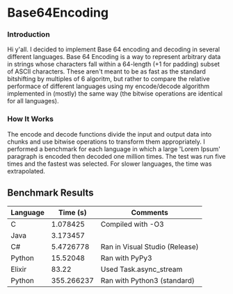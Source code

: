 # Base64Encoding

### Introduction
Hi y'all.
I decided to implement Base 64 encoding and decoding in several different languages. Base 64 Encoding is a way to represent arbitrary data in strings whose characters fall within a 64-length (+1 for padding) subset of ASCII characters. These aren't meant to be as fast as the standard bitshifting by multiples of 6 algoritm, but rather to compare the relative performace of different languages using my encode/decode algorithm implemented in (mostly) the same way (the bitwise operations are identical for all languages).

### How It Works
The encode and decode functions divide the input and output data into chunks and use bitwise operations to transform them appropriately. I performed a benchmark for each language in which a large 'Lorem Ipsum' paragraph is encoded then decoded one million times. The test was run five times and the fastest was selected. For slower languages, the time was extrapolated.

## Benchmark Results

| Language | Time (s)   | Comments                       |
|----------|------------|--------------------------------|
| C        | 1.078425   | Compiled with -O3              |
| Java     | 3.173457   |                                |
| C#       | 5.4726778  | Ran in Visual Studio (Release) |
| Python   | 15.52048   | Ran with PyPy3                 |
| Elixir   | 83.22      | Used Task.async_stream         |
| Python   | 355.266237 | Ran with Python3 (standard)    |

